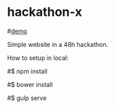# hackathon-x

#[demo](http://wesharehoodies.github.io/hackathon-x/#form)

Simple website in a 48h hackathon.

How to setup in local:

#$ npm install

#$ bower install

#$ gulp serve 
